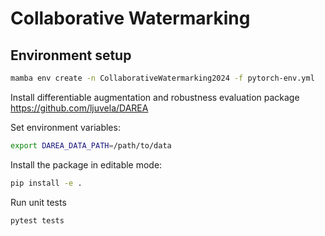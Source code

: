 # Collaborative Watermarking


## Environment setup

```bash
mamba env create -n CollaborativeWatermarking2024 -f pytorch-env.yml
```

Install differentiable augmentation and robustness evaluation package
https://github.com/ljuvela/DAREA

Set environment variables:

```bash
export DAREA_DATA_PATH=/path/to/data
```

Install the package in editable mode:
```bash
pip install -e .
```

Run unit tests
```bash
pytest tests
```